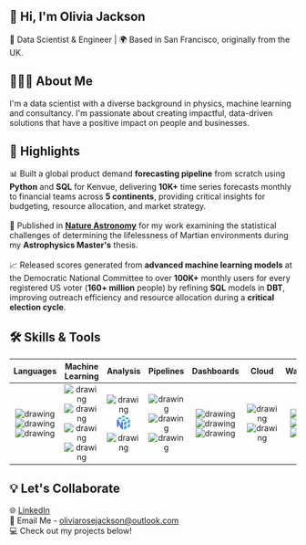 ## 👋 Hi, I'm Olivia Jackson

🚀 Data Scientist & Engineer | 🌍 Based in San Francisco, originally from the UK.

## 👩🏻‍💻 About Me

I'm a data scientist with a diverse background in physics, machine learning and consultancy. I'm passionate about creating impactful, data-driven solutions that have a positive impact on people and businesses. 

## 🌟 Highlights

📊 Built a global product demand **forecasting pipeline** from scratch using **Python** and **SQL** for Kenvue, delivering **10K+** time series forecasts monthly to financial teams across **5 continents**, providing critical insights for budgeting, resource allocation, and market strategy. \
\
🌌 Published in [**Nature Astronomy**](https://www.nature.com/articles/s41535-024-02443-0) for my work examining the statistical challenges of determining the lifelessness of Martian environments during my **Astrophysics Master's** thesis. \
\
📈 Released scores generated from **advanced machine learning models** at the Democratic National Committee to over **100K+** monthly users for every registered US voter (**160+ million** people) by refining **SQL** models in **DBT**, improving outreach efficiency and resource allocation during a **critical election cycle**.

## 🛠️ Skills & Tools

| Languages | Machine Learning | Analysis | Pipelines | Dashboards | Cloud | Warehouses |
| :--------: | :--------: | :--------: | :--------: | :--------: | :--------: | :--------: | 
| <img src="https://github.com/yurijserrano/Github-Profile-Readme-Logos/blob/master/programming%20languages/python.svg" alt="drawing" height="35"/>  <img src="https://github.com/yurijserrano/Github-Profile-Readme-Logos/blob/master/databases/mysql.svg" alt="drawing" height="35"/>  <img src="https://github.com/yurijserrano/Github-Profile-Readme-Logos/blob/master/databases/postgresql.svg" alt="drawing" height="35"/> | <img src="https://github.com/valohai/ml-logos/blob/master/tensorflow-tf.svg" alt="drawing" height="25"/> <img src="https://upload.wikimedia.org/wikipedia/commons/thumb/a/ae/Keras_logo.svg/2048px-Keras_logo.svg.png" alt="drawing" height="25"/> <img src="https://summerofcode.withgoogle.com/media/org/sktime/x2i3dxljtj04sqw0-360.png" alt="drawing" height="30"/> <img src="https://icon.icepanel.io/Technology/svg/scikit-learn.svg" alt="drawing" height="30"/> | <img src="https://raw.githubusercontent.com/marwin1991/profile-technology-icons/refs/heads/main/icons/pandas.png" alt="drawing" height="30"/> <img src="https://github.com/valohai/ml-logos/blob/master/numpy.svg" alt="drawing" height="30"/> <img src="https://upload.wikimedia.org/wikipedia/commons/thumb/0/01/Created_with_Matplotlib-logo.svg/2548px-Created_with_Matplotlib-logo.svg.png" alt="drawing" height="25"/> | <img src="https://encrypted-tbn0.gstatic.com/images?q=tbn:ANd9GcRyErbVMBxtT0qUVDUT4J6s2JYYIqn60uyFTw&s" alt="drawing" height="25"/> <img src="https://raw.githubusercontent.com/marwin1991/profile-technology-icons/refs/heads/main/icons/apache_spark.png" alt="drawing" height="35"/> <img src="https://encrypted-tbn0.gstatic.com/images?q=tbn:ANd9GcTFzCIuPsPokbP-V0RFFgCRJqcve5gpjJmTtg&s" alt="drawing" height="25"/> | <img src="https://www.svgrepo.com/show/354012/looker-icon.svg" alt="drawing" height="25"/> <img src="https://encrypted-tbn0.gstatic.com/images?q=tbn:ANd9GcRZslNSk4pgYd4cvWIY35bE9Hol5OvaL_xTvw&s" alt="drawing" height="25"/> <img src="https://cdn.worldvectorlogo.com/logos/tableau-software.svg" alt="drawing" height="25"/> | <img src="https://raw.githubusercontent.com/marwin1991/profile-technology-icons/refs/heads/main/icons/aws.png" alt="drawing" height="25"/> <img src="https://raw.githubusercontent.com/marwin1991/profile-technology-icons/refs/heads/main/icons/gcp.png" alt="drawing" height="25"/> | <img src="https://upload.wikimedia.org/wikipedia/commons/thumb/7/73/Amazon-Redshift-Logo.svg/1862px-Amazon-Redshift-Logo.svg.png" alt="drawing" height="25"/> <img src="https://companieslogo.com/img/orig/SNOW-35164165.png?t=1725244494" alt="drawing" height="25"/> <img src="https://cdn.worldvectorlogo.com/logos/google-bigquery-logo-1.svg" alt="drawing" height="25"/> |

## 💡 Let's Collaborate

🌐 [LinkedIn](https://www.linkedin.com/in/olivia-rose-jackson/) \
📧 Email Me - oliviarosejackson@outlook.com \
💻 Check out my projects below!

<!---
## 🧠 What I'm Passionate About
-->


